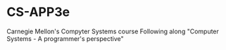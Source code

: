 # CS-APP3e
Carnegie Mellon's Compyter Systems course
Following along "Computer Systems - A programmer's perspective"

